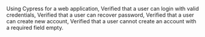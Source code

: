 Using Cypress for a web application,
Verified that a user can login with valid credentials,
Verified that a user can recover password,
Verified that a user can create new account,
Verified that a user cannot create an account with a required field empty.
